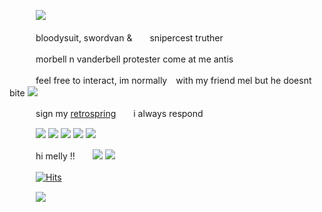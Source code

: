 　　　![](https://files.catbox.moe/yl5s16.png)
  
　　　bloodysuit, swordvan &　　snipercest truther 
    
　　　morbell n vanderbell protester come at me antis

　　　feel free to interact, im normally　with my friend mel but he doesnt bite ![](https://files.catbox.moe/55y45h.gif)
  
　　　sign my [retrospring](https://retrospring.net/@coffeencola)　　i always respond

　　　![](https://files.catbox.moe/jstxhs.gif) ![](https://files.catbox.moe/9tyg3o.gif) ![](https://files.catbox.moe/h4rsdb.gif) ![](https://files.catbox.moe/vsn4hz.png) ![](https://files.catbox.moe/3e1c6j.gif)
  
　　　hi melly !!　　![](https://files.catbox.moe/85l8zf.gif) ![](https://files.catbox.moe/yvqwyl.gif)

　　　[![Hits](https://hits.seeyoufarm.com/api/count/incr/badge.svg?url=https%3A%2F%2Fgithub.com%2Fgjbae1212%2Fhit-counter&count_bg=%23000000&title_bg=%23AA2274&icon=&icon_color=%23E7E7E7&title=views&edge_flat=false)](https://hits.seeyoufarm.com)

　　　![](https://files.catbox.moe/f5gqj3.webp)














